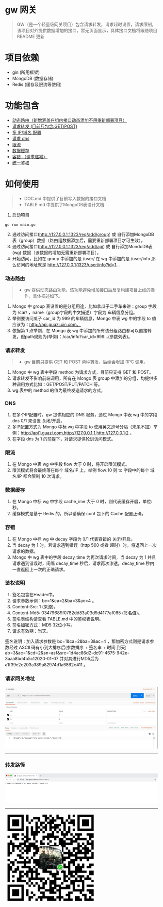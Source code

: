 # gw 网关

>GW（是一个轻量级网关项目）包含请求转发，请求超时设置，请求限制，该项目对外提供数据增加的接口，暂无页面显示，具体接口文档将跟随项目 README 更新

# 项目依赖
- gin (所用框架)
- MongoDB (数据存储)
- Redis (缓存及限流等使用)

# 功能包含
- [动态路由（新增涵盖在组内接口动态添加不用重新部署项目）](#dtly)
- [请求转发 (目前只包含:GET/POST)](#qqzf)
- [多 IP/域名 配置](#dns)
- [请求 dns](#dns)
- [限流](#xl)
- [数据缓存](#hc) 
- [容错 （请求递减）](#rc)
- [统一鉴权](#jq)

# 如何使用
>* DOC.md 中提供了目前写入数据的接口文档
>* TABLE.md 中提供了MongoDB表设计文档

1. 启动项目
 ```shell
 go run main.go
 ```
2. 通过访问接口(http://127.0.0.1:1323/req/add/group) 或 自行添加MongoDB表（group）数据（路由组数据添加后，需要重新部署项目才可生效）。
3. 通过访问接口(http://127.0.0.1:1323/req/add/api) 或 自行添加MondoDB表 (wg) 数据（该数据的增加无需重新部署项目）。
4. 开始访问，比如在 group 中添加的是 /user/ 在 wg 中添加的是 /user/info 那么访问的地址就是 http://127.0.0.1:1323/user/info?id=1...

<h3 id='dtly'>动态路由</h3>

>* gw 提供动态路由功能，该功能避免增加接口后反复构建项目上线的操作，具体描述如下。

1. Mongo 中 group 表设置的是分组用途，比如拿瓜子二手车来讲：group 字段为 /car/ ，name（group字段的中文描述）字段为 车辆信息分组。
2. 举例要访问瓜子 car_id 为 999 的车辆信息，Mongo 中表 wg 中的字段 to 值应该为：http://api.guazi.xin.com。
3. 依据第 1 点举例，在 Mongo 表 wg 中添加的所有该分组路由都可以直接转发，但path规则为(举例)：/car/info?car_id=999...(参数列表)。

<h3 id='qqzf'>请求转发</h3>

>* gw 目前只提供 GET 和 POST 两种转发，后续会增加 RPC 调用。

1. Mongo 中 wg 表中字段 method 为请求方式，目前只支持 GET 和 POST。
2. 请求转发不影响前端调用，所有在 Mongo 表 group 中添加的分组，均提供多种调用方式比如：GET/POST/PUT/PATCH 等。
3. wg 表中的 method 的值为最终发送请求的方式。

<h3 id='dns'>DNS</h3>

1. 在多个IP配置时，gw 提供相应的 DNS 服务，通过 Mongo 中表 wg 中的字段 dns 0/1 来设置 关闭/开启。
2. 多IP配置方式为 Mongo 中标 wg 中字段 to 使用英文逗号分隔（末尾不加）举例：http://api1.guazi.com,http://127.0.0.1:1,http://127.0.0.1:2 。
3. 在字段 dns 为 1 的前提下，对请求提供轮训访问模式。

<h3 id='xl'>限流</h3>

1. 在 Mongo 中表 wg 中字段 flow 大于 0 时，将开启限流模式。
2. 限流模式将会最终落在每个 域名/IP 上，举例 flow:10 则 to 字段中的每个 域名/IP 都会限制 10 次请求。

<h3 id='hc'>数据缓存</h3>

1. 在 Mongo 中标 wg 中字段 cache_ime 大于 0 时，则代表缓存开启，单位: 秒。
2. 缓存模式是基于 Redis 的，所以请确保 conf 包下的 Cache 配置正确。

<h3 id='rc'>容错</h3>

1. 在 Mongo 中标 wg 中 decay 字段为 0/1 代表容错的 关闭/开启。
2. 当 decay 为 1 时，若请求遇到错误（http 500 或者 超时）时，将返回上一次请求的数据。
3. Mongo 中 wg 表中的字段 decay_time 为再次请求时间，当 decay 为 1 并且请求遇到错误时，间隔 decay_time 秒后，请求再次渗透，decay_time 秒内一直返回上一次的正确请求。

<h3 id='jq'>鉴权说明</h3>

1. 签名包含在Header中。
2. 请求参数示例：bc=1&ca=2&ba=3&ac=4 。
3. Content-Src: 1 (来源)。
4. Content-Md5: 03479689f0782dd83a03d9d4177af085 (签名值)。
5. 签名表结构请查看 TABLE.md 中的鉴权表说明。
6. 签名加密方式：MD5 32位小写。
7. 请求有效期：当天。

签名说明：加入请求参数是 bc=1&ca=2&ba=3&ac=4 ，那加密方式则是请求参数经过 ASCII 码有小到大排序后(参数排序 + 签名串 + 时间 到天) ab=3&ac=1&cd=2&sn=asf&src=1d4ac86d2-dc91-4675-942e-3aaa8bd4b5c12020-01-07 并对其进行MD5后为 a1f39e2e203a389a82974d1a6862e411 。

### 请求网关地址
<img src="https://raw.githubusercontent.com/jiashaokun/doc/master/txt/gw1.jpg"></img>

---
### 转发路径
<img src="https://raw.githubusercontent.com/jiashaokun/doc/master/txt/gw2.jpg"></img>

---

<img src="https://raw.githubusercontent.com/jiashaokun/doc/master/txt/pay.jpg" width="300" heigth="300">

